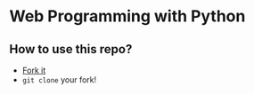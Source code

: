 # Web Programming with Python

## How to use this repo?

- [Fork it](https://docs.github.com/en/get-started/quickstart/fork-a-repo)
- `git clone` your fork!